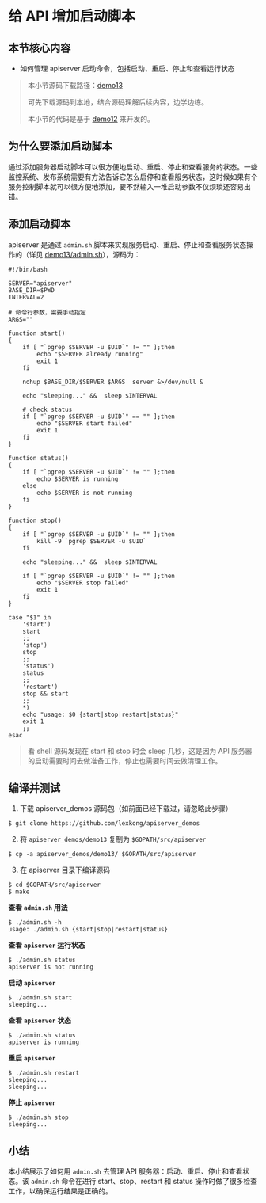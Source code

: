 # 给 API 增加启动脚本

## 本节核心内容

+ 如何管理 apiserver 启动命令，包括启动、重启、停止和查看运行状态

> 本小节源码下载路径：[demo13](https://github.com/lexkong/apiserver_demos/tree/master/demo13)
>
> 可先下载源码到本地，结合源码理解后续内容，边学边练。
>
> 本小节的代码是基于 [demo12](https://github.com/lexkong/apiserver_demos/tree/master/demo12) 来开发的。


## 为什么要添加启动脚本

通过添加服务器启动脚本可以很方便地启动、重启、停止和查看服务的状态。一些监控系统、发布系统需要有方法告诉它怎么启停和查看服务状态，这时候如果有个服务控制脚本就可以很方便地添加，要不然输入一堆启动参数不仅烦琐还容易出错。

## 添加启动脚本

apiserver 是通过 `admin.sh` 脚本来实现服务启动、重启、停止和查看服务状态操作的（详见 [demo13/admin.sh](https://github.com/lexkong/apiserver_demos/blob/master/demo13/admin.sh)），源码为：

```
#!/bin/bash

SERVER="apiserver"
BASE_DIR=$PWD
INTERVAL=2

# 命令行参数，需要手动指定
ARGS=""

function start()
{
	if [ "`pgrep $SERVER -u $UID`" != "" ];then
		echo "$SERVER already running"
		exit 1
	fi

	nohup $BASE_DIR/$SERVER $ARGS  server &>/dev/null &

	echo "sleeping..." &&  sleep $INTERVAL

	# check status
	if [ "`pgrep $SERVER -u $UID`" == "" ];then
		echo "$SERVER start failed"
		exit 1
	fi
}

function status() 
{
	if [ "`pgrep $SERVER -u $UID`" != "" ];then
		echo $SERVER is running
	else
		echo $SERVER is not running
	fi
}

function stop() 
{
	if [ "`pgrep $SERVER -u $UID`" != "" ];then
		kill -9 `pgrep $SERVER -u $UID`
	fi

	echo "sleeping..." &&  sleep $INTERVAL

	if [ "`pgrep $SERVER -u $UID`" != "" ];then
		echo "$SERVER stop failed"
		exit 1
	fi
}

case "$1" in
	'start')
	start
	;;  
	'stop')
	stop
	;;  
	'status')
	status
	;;  
	'restart')
	stop && start
	;;  
	*)  
	echo "usage: $0 {start|stop|restart|status}"
	exit 1
	;;  
esac

```

> 看 shell 源码发现在 start 和 stop 时会 sleep 几秒，这是因为 API 服务器的启动需要时间去做准备工作，停止也需要时间去做清理工作。

## 编译并测试

1. 下载 apiserver_demos 源码包（如前面已经下载过，请忽略此步骤）

```
$ git clone https://github.com/lexkong/apiserver_demos
```

2. 将 `apiserver_demos/demo13` 复制为 `$GOPATH/src/apiserver`
```
$ cp -a apiserver_demos/demo13/ $GOPATH/src/apiserver
```

3. 在 apiserver 目录下编译源码

```
$ cd $GOPATH/src/apiserver
$ make
```

**查看 `admin.sh` 用法**

```
$ ./admin.sh -h
usage: ./admin.sh {start|stop|restart|status}
```

**查看 `apiserver` 运行状态**

```
$ ./admin.sh status
apiserver is not running
```

**启动 `apiserver`**

```
$ ./admin.sh start
sleeping...
```

**查看 `apiserver` 状态**

```
$ ./admin.sh status
apiserver is running
```

**重启 `apiserver`**

```
$ ./admin.sh restart
sleeping...
sleeping...
```

**停止 `apiserver`**

```
$ ./admin.sh stop
sleeping...
```

## 小结

本小结展示了如何用 `admin.sh` 去管理 API 服务器：启动、重启、停止和查看状态。该 `admin.sh` 命令在进行 start、stop、restart 和 status 操作时做了很多检查工作，以确保运行结果是正确的。